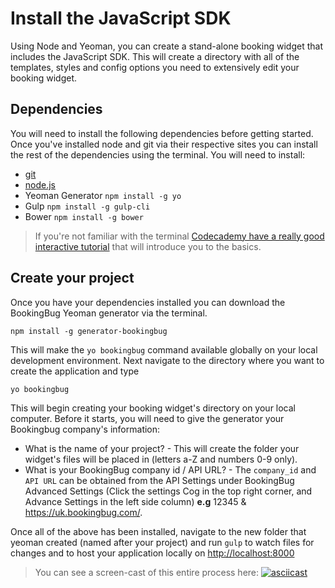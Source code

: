 # Install the JavaScript SDK

Using Node and Yeoman, you can create a stand-alone booking widget that includes the JavaScript SDK. This will create a directory with all of the templates, styles and config options you need to extensively edit your booking widget.

## Dependencies
You will need to install the following dependencies before getting started. Once you've installed node and git via their respective sites you can install the rest of the dependencies using the terminal. You will need to install:

- [git](github.com)
- [node.js](https://nodejs.org/en/)
- Yeoman Generator `npm install -g yo` 
- Gulp `npm install -g gulp-cli`
- Bower `npm install -g bower`

> If you're not familiar with the terminal [Codecademy have a really good interactive tutorial](https://www.codecademy.com/ru/courses/learn-the-command-line/lessons/navigation/exercises/your-first-command) that will introduce you to the basics.

## Create your project
Once you have your dependencies installed you can download the BookingBug Yeoman generator via the terminal.

```
npm install -g generator-bookingbug
```

This will make the `yo bookingbug` command available globally on your local development environment. Next navigate to the directory where you want to create the application and type

```
yo bookingbug
```

This will begin creating your booking widget's directory on your local computer. Before it starts, you will need to give the generator your Bookingbug company's information:

- What is the name of your project? - This will create the folder your widget's files will be placed in (letters a-Z and numbers 0-9 only).
- What is your BookingBug company id / API URL? - The `company_id` and `API URL`  can be obtained from the API Settings under BookingBug Advanced Settings (Click the settings Cog in the top right corner, and Advance Settings in the left side column) 
**e.g** 12345 & https://uk.bookingbug.com/.


Once all of the above has been installed, navigate to the new folder that yeoman created (named after your project) and run `gulp` to watch files for changes and to host your application locally on [http://localhost:8000](http://localhost:8000)

> You can see a screen-cast of this entire process here:
[![asciicast](https://asciinema.org/a/1ik46ji01fgxyfs5j669knvs6.png)](https://asciinema.org/a/1ik46ji01fgxyfs5j669knvs6?speed=2)
